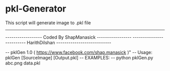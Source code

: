 # pkl-Generator
This script will generate image to .pkl file 

-----------------------------------------------------------------------
------------------      Coded By ShapManasick         -----------------
-------------------------   HarithDilshan   ---------------------------

-- pklGen 1.0 ( https://www.facebook.com/shap.manasick )"
-- Usage: pklGen [SourceImage] [Output.pkl]
-- EXAMPLES:
-- python pklGen.py abc.png data.pkl

